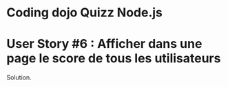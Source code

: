 # Coding dojo Quizz Node.js

# User Story #6 : Afficher dans une page le score de tous les utilisateurs

Solution.
